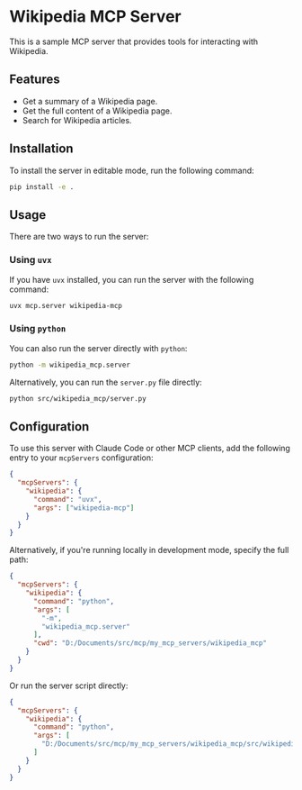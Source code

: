 # Wikipedia MCP Server

This is a sample MCP server that provides tools for interacting with Wikipedia.

## Features

- Get a summary of a Wikipedia page.
- Get the full content of a Wikipedia page.
- Search for Wikipedia articles.

## Installation

To install the server in editable mode, run the following command:

```bash
pip install -e .
```

## Usage

There are two ways to run the server:

### Using `uvx`

If you have `uvx` installed, you can run the server with the following command:

```bash
uvx mcp.server wikipedia-mcp
```

### Using `python`

You can also run the server directly with `python`:

```bash
python -m wikipedia_mcp.server
```

Alternatively, you can run the `server.py` file directly:

```bash
python src/wikipedia_mcp/server.py
```

## Configuration

To use this server with Claude Code or other MCP clients, add the following entry to your `mcpServers` configuration:

```json
{
  "mcpServers": {
    "wikipedia": {
      "command": "uvx",
      "args": ["wikipedia-mcp"]
    }
  }
}
```

Alternatively, if you're running locally in development mode, specify the full path:

```json
{
  "mcpServers": {
    "wikipedia": {
      "command": "python",
      "args": [
        "-m",
        "wikipedia_mcp.server"
      ],
      "cwd": "D:/Documents/src/mcp/my_mcp_servers/wikipedia_mcp"
    }
  }
}
```

Or run the server script directly:

```json
{
  "mcpServers": {
    "wikipedia": {
      "command": "python",
      "args": [
        "D:/Documents/src/mcp/my_mcp_servers/wikipedia_mcp/src/wikipedia_mcp/server.py"
      ]
    }
  }
}
```
